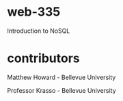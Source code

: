# web-335
Introduction to NoSQL

# contributors
Matthew Howard - Bellevue University

Professor Krasso - Bellevue University